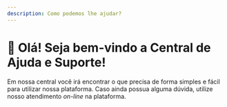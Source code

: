 ```yaml
---
description: Como podemos lhe ajudar?
---
```


# 🙋 Olá! Seja bem-vindo a Central de Ajuda e Suporte!

Em nossa central você irá encontrar o que precisa de forma simples e fácil para utilizar nossa plataforma. Caso ainda possua alguma dúvida, utilize nosso atendimento _on-line_ na plataforma.
